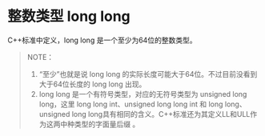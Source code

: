 # 整数类型 long long

C++标准中定义，long long 是一个至少为64位的整数类型。

> NOTE：
>
> 1. “至少”也就是说 long long 的实际长度可能大于64位。不过目前没看到大于64位长度的 long long 出现。
> 2. long long 是一个有符号类型，对应的无符号类型为 unsigned long long，这里 long long int、unsigned long long int 和 long long、unsigned long long具有相同的含义。C++标准还为其定义LL和ULL作为这两中种类型的字面量后缀 。     

